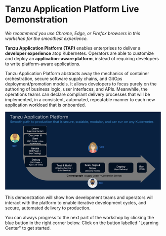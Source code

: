 # Tanzu Application Platform Live Demonstration
_We recommend you use Chrome, Edge, or Firefox browsers in this workshop for the smoothest experience._

**Tanzu Application Platform (TAP)** enables enterprises to deliver a **developer experience** atop Kubernetes. Operators are able to customize and deploy an **application-aware platform**, instead of requiring developers to write platform-aware applications. 

Tanzu Application Platform abstracts away the mechanics of container orchestration, secure software supply chains, and GitOps deployment/promotion models. It allows developers to focus purely on the authoring of business logic, user interfaces, and APIs. Meanwhile, the operations teams can declare compliant delivery processes that will be implemented, in a consistent, automated, repeatable manner to each new application workload that is onboarded.

![TAP Overview Diagram](exercises/images/tap-overview.png)

This demonstration will show how development teams and operators will interact with the platform to enable iterative development cycles, and secure, automated delivery to production.

You can always progress to the next part of the workshop by clicking the blue button in the right corner below. Click on the button labelled "Learning Center" to get started.